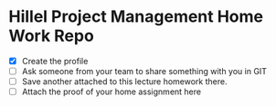 # Hillel Project Management Home Work Repo

 - [x] Create the profile
 - [ ] Ask someone from your team to share something with you in GIT
 - [ ] Save another attached to this lecture homework there.
 - [ ] Attach the proof of your home assignment here
